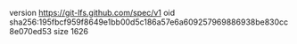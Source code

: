 version https://git-lfs.github.com/spec/v1
oid sha256:195fbcf959f8649e1bb00d5c186a57e6a609257969886938be830cc8e070ed53
size 1626
